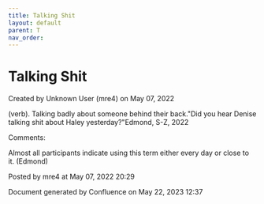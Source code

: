 ```yaml
---
title: Talking Shit
layout: default
parent: T
nav_order:
---
```


# Talking Shit

Created by  Unknown User (mre4) on May 07, 2022

(verb). Talking badly about someone behind their back.&quot;Did you hear Denise talking shit about Haley yesterday?&quot;Edmond, S-Z, 2022

Comments:

Almost all participants indicate using this term either every day or close to it. (Edmond)

Posted by mre4 at May 07, 2022 20:29

Document generated by Confluence on May 22, 2023 12:37


